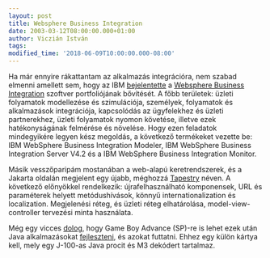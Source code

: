 ```yaml
---
layout: post
title: Websphere Business Integration
date: 2003-03-12T08:00:00.000+01:00
author: Viczián István
tags:
modified_time: '2018-06-09T10:00:00.000-08:00'
---
```


Ha már ennyire rákattantam az alkalmazás integrációra, nem szabad
elmenni amellett sem, hogy az IBM
[bejelentette](http://www.ibm.com/software/integration/030403pr.html) a
[Websphere Business
Integration](http://www.ibm.com/software/integration/bi-launch.html)
szoftver portfoliójának bővítését. A főbb területek: üzleti folyamatok
modellezése és szimulációja, személyek, folyamatok és alkalmazások
integrációja, kapcsolódás az ügyfelekhez és üzleti partnerekhez, üzleti
folyamatok nyomon követése, illetve ezek hatékonyságának felmérése és
növelése. Hogy ezen feladatok mindegyikére legyen kész megoldás, a
következő termékeket vezette be: IBM WebSphere Business Integration
Modeler, IBM WebSphere Business Integration Server V4.2 és a IBM
WebSphere Business Integration Monitor.

Másik vesszőparipám mostanában a web-alapú keretrendszerek, és a Jakarta
oldalán megjelent egy újabb, méghozzá
[Tapestry](http://jakarta.apache.org/proposals/tapestry/index.html)
néven. A következő előnyökkel rendelkezik: újrafelhasználható
komponensek, URL és paraméterek helyett metódushívások, könnyű
internationalization és localization. Megjelenési réteg, és üzleti réteg
elhatárolása, model-view-controller tervezési minta használata.

Még egy vicces
[dolog](http://www.hcgamer.hu/gamer/index.php?p=5&c=6685&hw=1&h=1), hogy
Game Boy Advance (SP)-re is lehet ezek után Java alkalmazásokat
[fejleszteni](http://www.ajile.com/), és azokat futtatni. Ehhez egy
külön kártya kell, mely egy J-100-as Java procit és M3 dekódert
tartalmaz.
